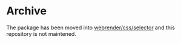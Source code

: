 # Archive

The package has been moved into [webrender/css/selector](github.com/benoitkugler/webrender/css/selector) and this repository is not maintened.
